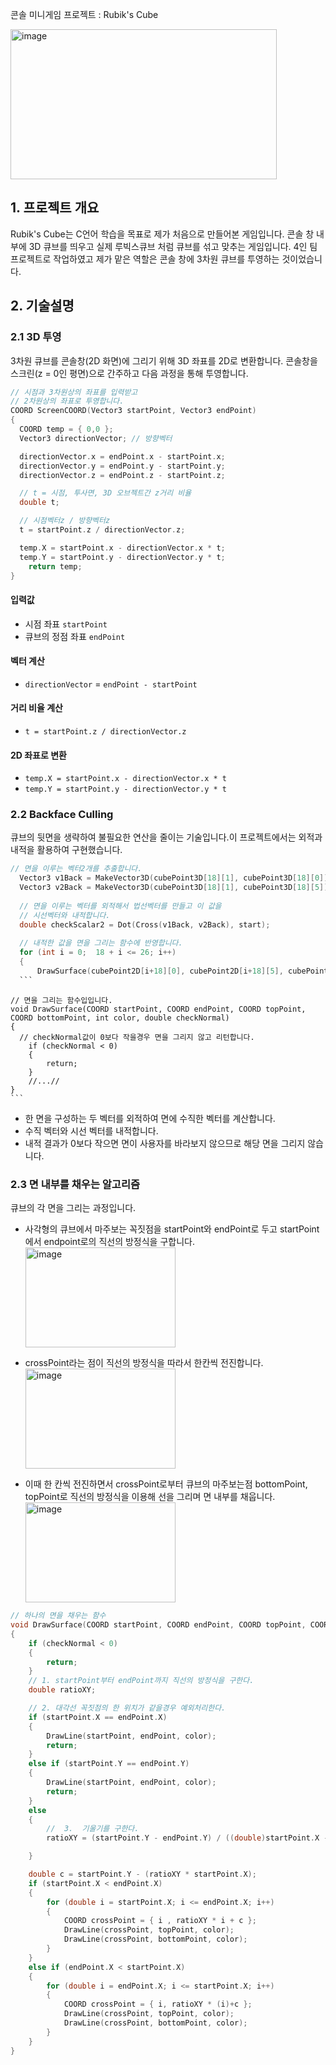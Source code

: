 콘솔 미니게임 프로젝트 : Rubik's Cube

<img width="426" height="240" alt="image" src="https://github.com/user-attachments/assets/66751917-407c-4807-b103-0a52212866a7" />

## 1. 프로젝트 개요
  Rubik's Cube는 C언어 학습을 목표로 제가 처음으로 만들어본 게임입니다.
  콘솔 창 내부에 3D 큐브를 띄우고 실제 루빅스큐브 처럼 큐브를 섞고 맞추는 게임입니다.
  4인 팀 프로젝트로 작업하였고 제가 맡은 역할은 콘솔 창에 3차원 큐브를 투영하는 것이었습니다.

## 2. 기술설명
  ### 2.1 3D 투영
  3차원 큐브를 콘솔창(2D 화면)에 그리기 위해 3D 좌표를 2D로 변환합니다.
콘솔창을 스크린(z = 0인 평면)으로 간주하고 다음 과정을 통해 투영합니다.
  ```c
  // 시점과 3차원상의 좌표를 입력받고 
  // 2차원상의 좌표로 투영합니다.
  COORD ScreenCOORD(Vector3 startPoint, Vector3 endPoint)
  {
  	COORD temp = { 0,0 };
  	Vector3 directionVector; // 방향벡터
  
  	directionVector.x = endPoint.x - startPoint.x;
  	directionVector.y = endPoint.y - startPoint.y;
  	directionVector.z = endPoint.z - startPoint.z;
  
  	// t = 시점, 투사면, 3D 오브젝트간 z거리 비율
  	double t;				
  
  	// 시점벡터z / 방향벡터z
  	t = startPoint.z / directionVector.z;
  
  	temp.X = startPoint.x - directionVector.x * t;
  	temp.Y = startPoint.y - directionVector.y * t;
	  return temp;
  }
  ```
  #### 입력값
  - 시점 좌표 `startPoint`
  - 큐브의 정점 좌표 `endPoint`
  #### 벡터 계산
  - `directionVector` = `endPoint - startPoint`
  #### 거리 비율 계산
  - `t = startPoint.z / directionVector.z`
  #### 2D 좌표로 변환
  - `temp.X = startPoint.x - directionVector.x * t`
  - `temp.Y = startPoint.y - directionVector.y * t`

  ### 2.2 Backface Culling
  큐브의 뒷면을 생략하여 불필요한 연산을 줄이는 기술입니다.이 프로젝트에서는 외적과 내적을 활용하여 구현했습니다.
  ```c
  // 면을 이루는 벡터2개를 추출합니다.
	Vector3 v1Back = MakeVector3D(cubePoint3D[18][1], cubePoint3D[18][0]);
	Vector3 v2Back = MakeVector3D(cubePoint3D[18][1], cubePoint3D[18][5]);
	
	// 면을 이루는 벡터를 외적해서 법선벡터를 만들고 이 값을 
	// 시선벡터와 내적합니다.
	double checkScalar2 = Dot(Cross(v1Back, v2Back), start);
	
	// 내적한 값을 면을 그리는 함수에 반영합니다.
	for (int i = 0;  18 + i <= 26; i++)
	{
		DrawSurface(cubePoint2D[i+18][0], cubePoint2D[i+18][5], cubePoint2D[i+18][1], cubePoint2D[i+18][4], myCube.cubeArr[0][i/3][i%3].color, checkScalar2); //abfe
	```
  ```
    // 면을 그리는 함수입입니다.
    void DrawSurface(COORD startPoint, COORD endPoint, COORD topPoint, COORD bottomPoint, int color, double checkNormal)
    {
  	  // checkNormal값이 0보다 작을경우 면을 그리지 않고 리턴합니다.
	    if (checkNormal < 0)
	    {
    		return;
	    }
	    //...//
    }
    ```
- 한 면을 구성하는 두 벡터를 외적하여 면에 수직한 벡터를 계산합니다.
- 수직 벡터와 시선 벡터를 내적합니다.
- 내적 결과가 0보다 작으면 면이 사용자를 바라보지 않으므로 해당 면을 그리지 않습니다.

### 2.3 면 내부를 채우는 알고리즘
큐브의 각 면을 그리는 과정입니다.
- 사각형의 큐브에서 마주보는 꼭짓점을 startPoint와 endPoint로 두고 startPoint에서 endpoint로의 직선의 방정식을 구합니다.\
	<img width="240" height="160" alt="image" src="https://github.com/user-attachments/assets/a49f8dd1-78f0-411c-a1c7-ef315b63f915" />

- crossPoint라는 점이 직선의 방정식을 따라서 한칸씩 전진합니다.\
	<img width="240" height="160" alt="image" src="https://github.com/user-attachments/assets/6ad55358-64e3-4601-aff0-982db50fbdd3" />

- 이때 한 칸씩 전진하면서 crossPoint로부터 큐브의 마주보는점 bottomPoint, topPoint로 직선의 방정식을 이용해 선을 그리며 면 내부를 채웁니다.\
	<img width="240" height="160" alt="image" src="https://github.com/user-attachments/assets/61fba144-990d-49e3-be35-a4befd959ac1" />


```c
// 하나의 면을 채우는 함수
void DrawSurface(COORD startPoint, COORD endPoint, COORD topPoint, COORD bottomPoint, int color, double checkNormal)
{
	if (checkNormal < 0)
	{
		return;
	}
	// 1. startPoint부터 endPoint까지 직선의 방정식을 구한다.
	double ratioXY;

	// 2. 대각선 꼭짓점의 한 위치가 같을경우 예외처리한다.
	if (startPoint.X == endPoint.X)
	{
		DrawLine(startPoint, endPoint, color);
		return;
	}
	else if (startPoint.Y == endPoint.Y)
	{
		DrawLine(startPoint, endPoint, color);
		return;
	}
	else
	{
		//	3.  기울기를 구한다.
		ratioXY = (startPoint.Y - endPoint.Y) / ((double)startPoint.X - endPoint.X);

	}

	double c = startPoint.Y - (ratioXY * startPoint.X);
	if (startPoint.X < endPoint.X)
	{
		for (double i = startPoint.X; i <= endPoint.X; i++)
		{
			COORD crossPoint = { i , ratioXY * i + c };
			DrawLine(crossPoint, topPoint, color);
			DrawLine(crossPoint, bottomPoint, color);
		}
	}
	else if (endPoint.X < startPoint.X)
	{
		for (double i = endPoint.X; i <= startPoint.X; i++)
		{
			COORD crossPoint = { i, ratioXY * (i)+c };
			DrawLine(crossPoint, topPoint, color);
			DrawLine(crossPoint, bottomPoint, color);
		}
	}
}
```
  
